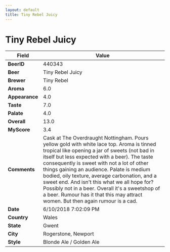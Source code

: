 ```yaml
---
layout: default
title: Tiny Rebel Juicy
---
```


# Tiny Rebel Juicy

| Field         | Value     |
|---------------|-----------|
| **BeerID** | 440343 |
| **Beer** | Tiny Rebel Juicy |
| **Brewer** | Tiny Rebel |
| **Aroma** | 6.0 |
| **Appearance** | 4.0 |
| **Taste** | 7.0 |
| **Palate** | 4.0 |
| **Overall** | 13.0 |
| **MyScore** | 3.4 |
| **Comments** | Cask at The Overdraught Nottingham. Pours yellow gold with white lace top. Aroma is tinned tropical like opening a jar of sweets &#40;not bad in itself but less expected with a beer&#41;. The taste consequently is sweet with not a lot of other things gaining an audience. Palate is medium bodied, oily texture, average carbonation, and a sweet end. And isn&#39;t this what we all hope for? Possibly not in a beer. Overall it&#39;s a sweetshop of a beer. Rumour has it that this may attract women. But then again rumour is a cad. |
| **Date** | 6/10/2018 7:02:09 PM |
| **Country** | Wales |
| **State** | Gwent |
| **City** | Rogerstone, Newport |
| **Style** | Blonde Ale / Golden Ale |

